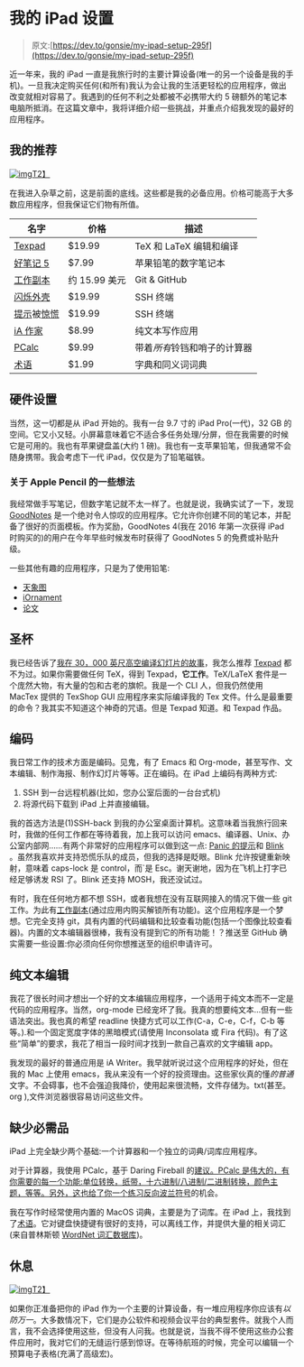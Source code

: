 # 我的 iPad 设置

> 原文:[https://dev.to/gonsie/my-ipad-setup-295f](https://dev.to/gonsie/my-ipad-setup-295f)

近一年来，我的 iPad 一直是我旅行时的主要计算设备(唯一的另一个设备是我的手机)。一旦我决定购买任何(和所有)我认为会让我的生活更轻松的应用程序，做出改变就相对容易了。我遇到的任何不利之处都被不必携带大约 5 磅额外的笔记本电脑所抵消。在这篇文章中，我将详细介绍一些挑战，并重点介绍我发现的最好的应用程序。

## [](#my-recommendations)我的推荐

[![img](../Images/9f5405be8b2879f07a63e9f8ef366b38.png)T2】](https://res.cloudinary.com/practicaldev/image/fetch/s--rou3HyxU--/c_limit%2Cf_auto%2Cfl_progressive%2Cq_auto%2Cw_880/http://gonsie.com/images/ipad-best-apps.jpeg)

在我进入杂草之前，这是前面的底线。这些都是我的必备应用。价格可能高于大多数应用程序，但我保证它们物有所值。

| 名字 | 价格 | 描述 |
| --- | --- | --- |
| [Texpad](https://www.texpad.com) | $19.99 | TeX 和 LaTeX 编辑和编译 |
| [好笔记 5](https://www.goodnotes.com) | $7.99 | 苹果铅笔的数字笔记本 |
| [工作副本](https://workingcopy.app) | 约 15.99 美元 | Git & GitHub |
| [闪烁外壳](http://www.blink.sh) | $19.99 | SSH 终端 |
| [提示](https://www.panic.com/prompt/)被[惊慌](https://panic.com) | $19.99 | SSH 终端 |
| [iA 作家](https://ia.net) | $8.99 | 纯文本写作应用 |
| [PCalc](https://www.pcalc.com) | $9.99 | 带着*所有*铃铛和哨子的计算器 |
| [术语](http://agiletortoise.com/terminology/) | $1.99 | 字典和同义词词典 |

## [](#hardware-setup)硬件设置

当然，这一切都是从 iPad 开始的。我有一台 9.7 寸的 iPad Pro(一代)，32 GB 的空间。它又小又轻。小屏幕意味着它不适合多任务处理/分屏，但在我需要的时候它是可用的。我也有苹果键盘盖(大约 1 磅)。我也有一支苹果铅笔，但我通常不会随身携带。我会考虑下一代 iPad，仅仅是为了铅笔磁铁。

### [](#some-thoughts-on-the-apple-pencil)关于 Apple Pencil 的一些想法

我经常做手写笔记，但数字笔记就不太一样了。也就是说，我确实试了一下，发现 [GoodNotes](https://www.goodnotes.com) 是一个绝对令人惊叹的应用程序。它允许你创建不同的笔记本，并配备了很好的页面模板。作为奖励，GoodNotes 4(我在 2016 年第一次获得 iPad 时购买的)的用户在今年早些时候发布时获得了 GoodNotes 5 的免费或补贴升级。

一些其他有趣的应用程序，只是为了使用铅笔:

*   [天象图](https://amaziograph.com)
*   [iOrnament](http://science-to-touch.com/en/iOrnament.html)
*   [论文](https://paper.bywetransfer.com)

## [](#the-holy-grail)圣杯

我已经告诉了[我在 30，000 英尺高空编译幻灯片的故事](https://www.gonsie.com/blorg/texpad-story.html)，我怎么推荐 [Texpad](https://www.texpad.com) 都不为过。如果你需要做任何 TeX，得到 Texpad，**它工作**。TeX/LaTeX 套件是一个庞然大物，有大量的包和古老的旗帜。我是一个 CLI 人，但我仍然使用 MacTex 提供的 TexShop GUI 应用程序来实际编译我的 Tex 文件。什么是最重要的命令？我其实不知道这个神奇的咒语。但是 Texpad 知道。和 Texpad 作品。

## [](#coding)编码

我日常工作的技术方面是编码。见鬼，有了 Emacs 和 Org-mode，甚至写作、文本编辑、制作海报、制作幻灯片等等。正在编码。在 iPad 上编码有两种方式:

1.  SSH 到一台远程机器(比如，您办公室后面的一台台式机)
2.  将源代码下载到 iPad 上并直接编辑。

我的首选方法是(1)SSH-back 到我的办公室桌面计算机。这意味着当我旅行回来时，我做的任何工作都在等待着我，加上我可以访问 emacs、编译器、Unix、办公室内部网……有两个非常好的应用程序可以做到这一点: [Panic 的提示](https://www.panic.com/prompt/)和 [Blink](http://www.blink.sh) 。虽然我喜欢并支持恐慌乐队的成员，但我的选择是眨眼。Blink 允许按键重新映射，意味着 caps-lock 是 control，而`是 Esc。谢天谢地，因为在飞机上打字已经足够诱发 RSI 了。Blink 还支持 MOSH，我还没试过。

有时，我在任何地方都不想 SSH，或者我想在没有互联网接入的情况下做一些 git 工作。为此有[工作副本](https://workingcopy.app)(通过应用内购买解锁所有功能)。这个应用程序是一个梦想。它完全支持 git，具有内置的代码编辑和比较查看功能(包括一个图像比较查看器)。内置的文本编辑器很棒，我有没有提到它的所有功能！？推送至 GitHub 确实需要一些设置:你必须向任何你想推送至的组织申请许可。

## [](#plain-text-editing)纯文本编辑

我花了很长时间才想出一个好的文本编辑应用程序，一个适用于纯文本而不一定是代码的应用程序。当然，org-mode 已经宠坏了我。我真的想要纯文本…但有一些语法突出。我也真的希望 readline 快捷方式可以工作(C-a，C-e，C-f，C-b 等等。).和一个固定宽度字体的黑暗模式(请使用 Inconsolata 或 Fira 代码)。有了这些“简单”的要求，我花了相当一段时间才找到一款自己喜欢的文字编辑 app。

我发现的最好的普通应用是 iA Writer。我早就听说过这个应用程序的好处，但在我的 Mac 上使用 emacs，我从来没有一个好的投资理由。这些家伙真的懂*的普通*文字。不会碍事，也不会强迫我降价，使用起来很流畅，文件存储为。txt(甚至。org ),文件浏览器很容易访问这些文件。

## [](#missing-essentials)缺少必需品

iPad 上完全缺少两个基础:一个计算器和一个独立的词典/词库应用程序。

对于计算器，我使用 PCalc，基于 Daring Fireball 的[建议。PCalc 是伟大的，有你需要的每一个功能:单位转换，纸带，十六进制/八进制/二进制转换，颜色主题，等等。另外，这也给了你一个练习](https://daringfireball.net/linked/2008/07/10/pcalc)[反向波兰符号](https://en.wikipedia.org/wiki/Reverse_Polish_notation)的机会。

我在写作时经常使用内置的 MacOS 词典，主要是为了词库。在 iPad 上，我找到了[术语](http://agiletortoise.com/terminology/)。它对键盘快捷键有很好的支持，可以离线工作，并提供大量的相关词汇(来自普林斯顿 [WordNet 词汇数据库](https://wordnet.princeton.edu))。

## [](#the-rest)休息

[![img](../Images/c1d8844428822fc5da64644a200b9d3a.png)T2】](https://res.cloudinary.com/practicaldev/image/fetch/s--kAE9NuKu--/c_limit%2Cf_auto%2Cfl_progressive%2Cq_auto%2Cw_880/http://gonsie.com/images/ipad-suite-apps.jpeg)

如果你正准备把你的 iPad 作为一个主要的计算设备，有一堆应用程序你应该有*以防万一*。大多数情况下，它们是办公软件和视频会议平台的典型套件。就我个人而言，我不会选择使用这些，但没有人问我。也就是说，当我不得不使用这些办公套件应用时，我对它们的无缝运行感到惊讶。在等待航班的时候，完全可以编辑一个预算电子表格(充满了高级宏)。